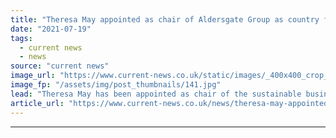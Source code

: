 ```yaml
---
title: "Theresa May appointed as chair of Aldersgate Group as country faces ‘crucial crossroad’"
date: "2021-07-19"
tags: 
  - current news
  - news
source: "current news"
image_url: "https://www.current-news.co.uk/static/images/_400x400_crop_center-center/Theresa-May-credit-UK-Government.jpg"
image_fp: "/assets/img/post_thumbnails/141.jpg"
lead: "​Theresa May has been appointed as chair of the sustainable business organisation, the Aldersgate Group."
article_url: "https://www.current-news.co.uk/news/theresa-may-appointed-as-chair-of-aldersgate-group-as-country-faces-crucial-crossroad?utm_source=rss-feeds&utm_medium=rss&utm_campaign=rss"
---
```


---

